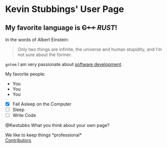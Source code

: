 # Kevin Stubbings' User Page
## My favorite language is ~~C++~~ *RUST*!

In the words of Albert Einstein:

>Only two things are infinite, the universe and human stupidity, and I’m not sure about the former. 



`gotem`
I am very passionate about [software development](https://www.youtube.com/watch?v=dQw4w9WgXcQ).

My favorite people:
- You
- You
- You

- [x] Fall Asleep on the Computer
- [ ] Sleep
- [ ] Write Code

@Kwstubbs What you think about your own page?


We like to keep things \*professional\*  
[Contributors](/Contributions.md)